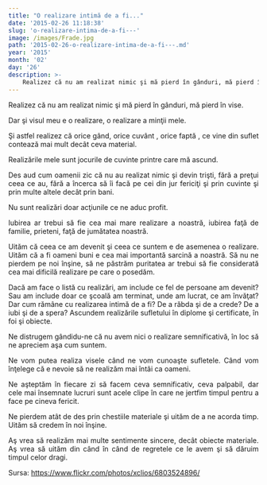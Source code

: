 ```yaml
---
title: "O realizare intimă de a fi..."
date: '2015-02-26 11:18:38'
slug: 'o-realizare-intima-de-a-fi---'
image: /images/Frade.jpg
path: '2015-02-26-o-realizare-intima-de-a-fi---.md'
year: '2015'
month: '02'
day: '26'
description: >-
    Realizez că nu am realizat nimic şi mă pierd în gânduri, mă pierd în vise.Dar şi visul meu e o realizare, o realizare a minţii mele.Şi astfel realizez că  orice gând, orice cuvânt , orice faptă , ce
---
```

<div class="kg-card-markdown"><p style="text-align: justify;">Realizez că nu am realizat nimic şi mă pierd în gânduri, mă pierd în vise.</p>
<p style="text-align: justify;">Dar şi visul meu e o realizare, o realizare a minţii mele.</p>
<p style="text-align: justify;">Şi astfel realizez că  orice gând, orice cuvânt , orice faptă , ce vine din suflet contează mai mult decât ceva material.</p>
<p style="text-align: justify;"> Realizările mele sunt jocurile de cuvinte printre care mă ascund.</p>
<p style="text-align: justify;"> Des aud cum oamenii zic că nu au realizat nimic şi devin trişti, fără a preţui ceea ce au, fără a încerca să îi facă pe cei din jur fericiţi şi prin cuvinte şi prin multe altele decât prin bani.</p>
<p style="text-align: justify;"> Nu sunt realizări doar acţiunile ce ne aduc profit.</p>
<p style="text-align: justify;"> Iubirea ar trebui să fie cea mai mare realizare a noastră, iubirea faţă de familie, prieteni, faţă de jumătatea noastră.</p>
<p style="text-align: justify;"> Uităm că ceea ce am devenit  şi ceea ce suntem e de asemenea o  realizare. Uităm că a fi oameni buni e cea mai importantă sarcină a noastră.  Să nu ne pierdem pe noi înşine, să ne păstrăm puritatea  ar trebui să fie considerată cea mai dificilă realizare pe care o posedăm.</p>
<p style="text-align: justify;"> Dacă am face o listă cu realizări, am include ce fel de persoane am devenit? Sau am include doar ce şcoală am terminat, unde am lucrat, ce am învăţat?  Dar cum rămâne cu realizarea intimă de a fi? De a răbda şi de a crede? De a iubi şi de a spera? Ascundem realizările sufletului în diplome şi certificate, în foi şi obiecte.</p>
<p style="text-align: justify;"> Ne distrugem gândidu-ne că nu avem nici o realizare semnificativă, în loc să ne apreciem aşa cum suntem.</p>
<p style="text-align: justify;"> Ne vom putea realiza visele când ne vom cunoaşte sufletele. Când vom înţelege că e nevoie să ne realizăm mai întâi ca oameni.</p>
<p style="text-align: justify;"> Ne aşteptăm în fiecare zi să facem ceva semnificativ, ceva palpabil, dar cele mai însemnate lucruri sunt acele clipe în care ne jertfim timpul pentru a face pe cineva fericit.</p>
<p style="text-align: justify;"> Ne pierdem atât de des prin chestiile materiale şi uităm de a ne acorda timp. Uităm să credem în noi înşine.</p>
<p style="text-align: justify;">Aş vrea să realizăm mai multe sentimente sincere, decât obiecte materiale. Aş vrea să uităm din când în când de regretele ce le avem şi să dăruim timpul celor dragi.</p>
<p style="text-align: justify;"> </p>
<p>Sursa: <a href="https://www.flickr.com/photos/xclios/6803524896/">https://www.flickr.com/photos/xclios/6803524896/</a></p>
</div>
    